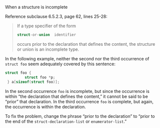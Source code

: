 When a structure is incomplete

Reference subclause 6.5.2.3, page 62, lines 25-28:

> If a type specifier of the form
>
> ```c
> struct-or-union  identifier
> ```
>
> occurs prior to the declaration that defines the content, the structure or union
> is an incomplete type.

In the following example, neither the second nor the third occurrence of `struct
foo` seem adequately covered by this sentence:

```c
struct foo {
         struct foo *p;
 } a[sizeof(struct foo)];
```

In the second occurrence `foo` is incomplete, but since the occurrence is within
“the declaration that defines the content,” it cannot be said to be “prior” that
declaration. In the third occurrence `foo` is complete, but again, the
occurrence is within the declaration.

To fix the problem, change the phrase “prior to the declaration” to “prior to
the end of the `struct-declaration-list` or `enumerator-list`.”

